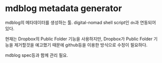 mdblog metadata generator
===========================

mdblog의 메타데이터를 생성하는 툴. digital-nomad shell script인 `dn`과 연동되어 있다.

현재는 Dropbox의 Public Folder 기능을 사용하지만, Dropbox가 Public Folder 기능을 제거할것을 예고했기 때문에 github등을 이용한 방식으로 수정이 필요하다.

mdblog spec등과 함께 관리 필요.